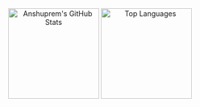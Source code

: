 <div align="center">
  <img height="180em" src="https://github-readme-stats.vercel.app/api?username=Anshuprem&show_icons=true&theme=nightowl&hide_border=true" alt="Anshuprem's GitHub Stats" />
  <img height="180em" src="https://github-readme-stats.vercel.app/api/top-langs/?username=Anshuprem&layout=compact&theme=nightowl&hide_border=true" alt="Top Languages" />
</div>
